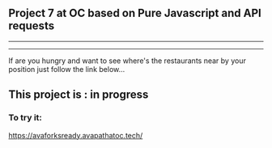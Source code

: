 ## Project 7 at OC based on Pure Javascript and API requests

---
---
If are you hungry and want to see where's the restaurants near by your position just follow the link below...

## This project is : in progress

### To try it:

https://avaforksready.avapathatoc.tech/ 